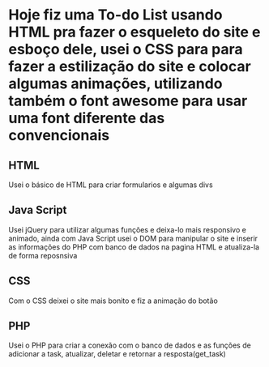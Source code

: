  # Hoje fiz uma To-do List usando HTML pra fazer o esqueleto do site e esboço dele, usei o CSS para para fazer a estilização do site e colocar algumas animações, utilizando também o font awesome para usar uma font diferente das convencionais #

## HTML ##
Usei o básico de HTML para criar formularios e algumas divs

## Java Script ##
Usei jQuery para utilizar algumas funções e deixa-lo mais responsivo e animado, ainda com Java Script usei o DOM para manipular o site e inserir as informações do PHP com banco de dados na pagina HTML e atualiza-la de forma reposnsiva

## CSS ##
Com o CSS deixei o site mais bonito e fiz a animação do botão

## PHP ##
Usei o PHP para criar a conexão com o banco de dados e as funções de adicionar a task, atualizar, deletar e retornar a resposta(get_task)
